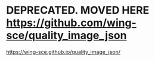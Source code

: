 # DEPRECATED. MOVED HERE https://github.com/wing-sce/quality_image_json

https://wing-sce.github.io/quality_image_json/

